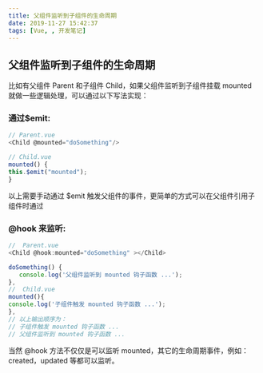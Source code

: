 ```yaml
---
title: 父组件监听到子组件的生命周期
date: 2019-11-27 15:42:37
tags: [Vue, , 开发笔记]
---
```


## 父组件监听到子组件的生命周期

比如有父组件 Parent 和子组件 Child，如果父组件监听到子组件挂载 mounted 就做一些逻辑处理，可以通过以下写法实现：

### 通过$emit:

```js
// Parent.vue
<Child @mounted="doSomething"/>  

// Child.vue
mounted() { 
this.$emit("mounted");
}
```

以上需要手动通过 $emit 触发父组件的事件，更简单的方式可以在父组件引用子组件时通过 

### @hook 来监听:

```js
//  Parent.vue
<Child @hook:mounted="doSomething" ></Child>

doSomething() { 
   console.log('父组件监听到 mounted 钩子函数 ...');
},    
//  Child.vue
mounted(){   
console.log('子组件触发 mounted 钩子函数 ...');
},      
// 以上输出顺序为：
// 子组件触发 mounted 钩子函数 ...
// 父组件监听到 mounted 钩子函数 ...
```

当然 @hook 方法不仅仅是可以监听 mounted，其它的生命周期事件，例如：created，updated 等都可以监听。

